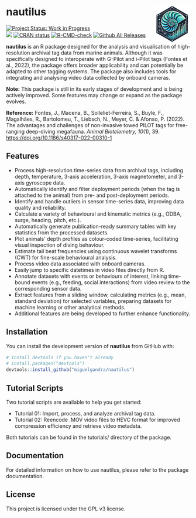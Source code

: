 
# nautilus <img src="resources/nautilus-logo.png" align="right" width="100" />

[![Project Status: Work in Progress](https://img.shields.io/badge/status-WIP-orange)](https://www.repostatus.org/#wip)  
[![](https://img.shields.io/badge/lifecycle-experimental-orange.svg)](https://lifecycle.r-lib.org/articles/stages.html#experimental)
[![CRAN status](https://www.r-pkg.org/badges/version/nautilus)](https://CRAN.R-project.org/package=nautilus)
[![R-CMD-check](https://github.com/miguelgandra/nautilus/actions/workflows/R-CMD-check.yaml/badge.svg)](https://github.com/miguelgandra/nautilus/actions/workflows/R-CMD-check.yaml)
[![Github All Releases](https://img.shields.io/github/downloads/miguelgandra/nautilus/total.svg)]()


**nautilus** is an R package designed for the analysis and visualisation of high-resolution archival tag data from marine animals.
Although it was specifically designed to interoperate with G-Pilot and i-Pilot tags (Fontes et al., 2022), the package offers broader applicability and can potentially be adapted to other tagging systems.
The package also includes tools for integrating and analysing video data collected by onboard cameras.

**Note:** This package is still in its early stages of development and is being actively improved. Some features may change or expand as the package evolves.

**Reference:**
Fontes, J., Macena, B., Solleliet-Ferreira, S., Buyle, F., Magalhães, R., Bartolomeu, T., Liebsch, N., Meyer, C. & Afonso, P. (2022). The advantages and challenges of non-invasive towed PILOT tags for free-ranging deep-diving megafauna. *Animal Biotelemetry, 10*(1), 39. https://doi.org/10.1186/s40317-022-00310-1



## Features

- Process high-resolution time-series data from archival tags, including depth, temperature, 3-axis acceleration, 3-axis magnetometer, and 3-axis gyroscope data.
- Automatically identify and filter deployment periods (when the tag is attached to the animal) from pre- and post-deployment periods.
- Identify and handle outliers in sensor time-series data, improving data quality and reliability.
- Calculate a variety of behavioural and kinematic metrics (e.g., ODBA, surge, heading, pitch, etc.).
- Automatically generate publication-ready summary tables with key statistics from the processed datasets.
- Plot animals' depth profiles as colour-coded time-series, facilitating visual inspection of diving behaviour.
- Estimate tail beat frequencies using continuous wavelet transforms (CWT) for fine-scale behavioural analysis.
- Process video data associated with onboard cameras.
- Easily jump to specific datetimes in video files directly from R.
- Annotate datasets with events or behaviours of interest, linking time-bound events (e.g., feeding, social interactions) from video review to the corresponding sensor data.
- Extract features from a sliding window, calculating metrics (e.g., mean, standard deviation) for selected variables, preparing datasets for machine learning or other analytical methods.
- Additional features are being developed to further enhance functionality.


## Installation

You can install the development version of **nautilus** from GitHub with:

```r
# Install devtools if you haven't already
# install.packages("devtools")
devtools::install_github("miguelgandra/nautilus")
```

## Tutorial Scripts

Two tutorial scripts are available to help you get started:
- Tutorial 01: Import, process, and analyze archival tag data.
- Tutorial 02: Reencode .MOV video files to HEVC format for improved compression efficiency and retrieve video metadata.

Both tutorials can be found in the tutorials/ directory of the package.


## Documentation

For detailed information on how to use nautilus, please refer to the package documentation.


## License
This project is licensed under the GPL v3 license.
